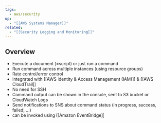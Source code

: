 ```yaml
---
tags:
  - aws/security
up:
  - "[[AWS Systems Manager]]"
related:
  - "[[Security Logging and Monitoring]]"
---
```

## Overview

- Execute a document (=script) or just run a command
- Run command across multiple instances (using resource groups)
- Rate control/error control
- Integrated with [[AWS Identity & Access Management (IAM)]] & [[AWS CloudTrail]]
- No need for SSH
- Command output can be shown in the console, sent to S3 bucket or CloudWatch Logs
- Send notifications to SNS about command status (in progress, success, failed, ...)
- can be invoked using [[Amazon EventBridge]]

